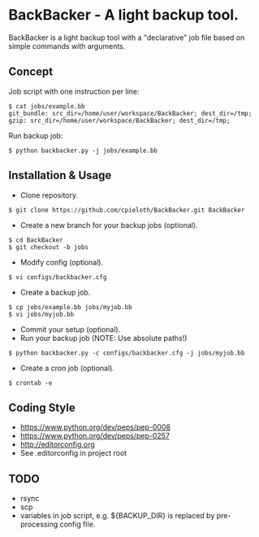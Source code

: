 BackBacker - A light backup tool.
=================================

BackBacker is a light backup tool with a "declarative" job file based on simple commands with arguments.


Concept
-------

Job script with one instruction per line:
```
$ cat jobs/example.bb
git_bundle: src_dir=/home/user/workspace/BackBacker; dest_dir=/tmp;
gzip: src_dir=/home/user/workspace/BackBacker; dest_dir=/tmp;
```

Run backup job:
```
$ python backbacker.py -j jobs/example.bb
```


Installation & Usage
--------------------

* Clone repository.
```
$ git clone https://github.com/cpieloth/BackBacker.git BackBacker
```
* Create a new branch for your backup jobs (optional).
```
$ cd BackBacker
$ git checkout -b jobs
```
* Modify config (optional).
```
$ vi configs/backbacker.cfg
```
* Create a backup job.
```
$ cp jobs/example.bb jobs/myjob.bb
$ vi jobs/myjob.bb
```
* Commit your setup (optional).
* Run your backup job (NOTE: Use absolute paths!)
```
$ python backbacker.py -c configs/backbacker.cfg -j jobs/myjob.bb
```
* Create a cron job (optional). 
```
$ crontab -e
```


Coding Style
------------

* https://www.python.org/dev/peps/pep-0008
* https://www.python.org/dev/peps/pep-0257
* http://editorconfig.org
* See .editorconfig in project root


TODO
----

* rsync
* scp
* variables in job script, e.g. ${BACKUP_DIR} is replaced by pre-processing config file.
